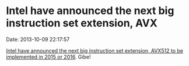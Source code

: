 Intel have announced the next big instruction set extension, AVX
================================================================

Date: 2013-10-09 22:17:57

[Intel have announced the next big instruction set extension, AVX512 to
be implemented in 2015 or
2016](http://agner.org/optimize/blog/read.php?i=288). Gibe!
